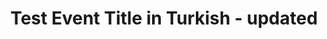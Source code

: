 ---
type: phd-thesis-defense
title: Test Event Title in Turkish - updated
name: Elon Musk
datetime: 2025-08-03T10:30:00
duration: 2.5h
location: ABD
---